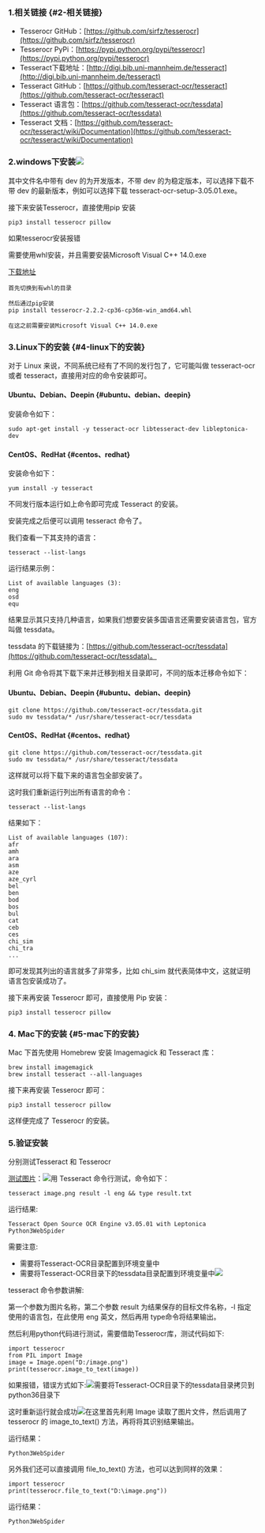### 1.相关链接 {#2-相关链接}

* Tesserocr GitHub：[https://github.com/sirfz/tesserocr](https://github.com/sirfz/tesserocr)
* Tesserocr PyPi：[https://pypi.python.org/pypi/tesserocr](https://pypi.python.org/pypi/tesserocr)
* Tesseract下载地址：[http://digi.bib.uni-mannheim.de/tesseract](http://digi.bib.uni-mannheim.de/tesseract)
* Tesseract GitHub：[https://github.com/tesseract-ocr/tesseract](https://github.com/tesseract-ocr/tesseract)
* Tesseract 语言包：[https://github.com/tesseract-ocr/tessdata](https://github.com/tesseract-ocr/tessdata)
* Tesseract 文档：[https://github.com/tesseract-ocr/tesseract/wiki/Documentation](https://github.com/tesseract-ocr/tesseract/wiki/Documentation)

### 2.windows下安装![](/assets/1.3.4-1.png)

其中文件名中带有 dev 的为开发版本，不带 dev 的为稳定版本，可以选择下载不带 dev 的最新版本，例如可以选择下载 tesseract-ocr-setup-3.05.01.exe。

接下来安装Tesserocr，直接使用pip 安装

```
pip3 install tesserocr pillow
```

如果tesserocr安装报错

需要使用whl安装，并且需要安装Microsoft Visual C++ 14.0.exe

[下载地址](https://pan.baidu.com/s/1lL3WVCE2T-4zQJbjloP6-w)

```
首先切换到有whl的目录

然后通过pip安装
pip install tesserocr-2.2.2-cp36-cp36m-win_amd64.whl

在这之前需要安装Microsoft Visual C++ 14.0.exe
```

### 3.Linux下的安装 {#4-linux下的安装}

对于 Linux 来说，不同系统已经有了不同的发行包了，它可能叫做 tesseract-ocr 或者 tesseract，直接用对应的命令安装即可。

#### Ubuntu、Debian、Deepin {#ubuntu、debian、deepin}

安装命令如下：

```
sudo apt-get install -y tesseract-ocr libtesseract-dev libleptonica-dev
```

#### CentOS、RedHat {#centos、redhat}

安装命令如下：

```
yum install -y tesseract
```

不同发行版本运行如上命令即可完成 Tesseract 的安装。

安装完成之后便可以调用 tesseract 命令了。

我们查看一下其支持的语言：

```
tesseract --list-langs
```

运行结果示例：

```
List of available languages (3):
eng
osd
equ
```

结果显示其只支持几种语言，如果我们想要安装多国语言还需要安装语言包，官方叫做 tessdata。

tessdata 的下载链接为：[https://github.com/tesseract-ocr/tessdata](https://github.com/tesseract-ocr/tessdata)。

利用 Git 命令将其下载下来并迁移到相关目录即可，不同的版本迁移命令如下：

#### Ubuntu、Debian、Deepin {#ubuntu、debian、deepin}

```
git clone https://github.com/tesseract-ocr/tessdata.git
sudo mv tessdata/* /usr/share/tesseract-ocr/tessdata
```

#### CentOS、RedHat {#centos、redhat}

```
git clone https://github.com/tesseract-ocr/tessdata.git
sudo mv tessdata/* /usr/share/tesseract/tessdata
```

这样就可以将下载下来的语言包全部安装了。

这时我们重新运行列出所有语言的命令：

```
tesseract --list-langs
```

结果如下：

```
List of available languages (107):
afr
amh
ara
asm
aze
aze_cyrl
bel
ben
bod
bos
bul
cat
ceb
ces
chi_sim
chi_tra
...
```

即可发现其列出的语言就多了非常多，比如 chi\_sim 就代表简体中文，这就证明语言包安装成功了。

接下来再安装 Tesserocr 即可，直接使用 Pip 安装：

```
pip3 install tesserocr pillow
```

### 4. Mac下的安装 {#5-mac下的安装}

Mac 下首先使用 Homebrew 安装 Imagemagick 和 Tesseract 库：

```
brew install imagemagick 
brew install tesseract --all-languages
```

接下来再安装 Tesserocr 即可：

```
pip3 install tesserocr pillow
```

这样便完成了 Tesserocr 的安装。

### 5.验证安装

分别测试Tesseract 和 Tesserocr

[测试图片](https://raw.githubusercontent.com/Python3WebSpider/TestTess/master/image.png)：![](/assets/1.2.5.-8.png)用 Tesseract 命令行测试，命令如下：

```
tesseract image.png result -l eng && type result.txt
```

运行结果:

```
Tesseract Open Source OCR Engine v3.05.01 with Leptonica
Python3WebSpider
```

需要注意:

* 需要将Tesseract-OCR目录配置到环境变量中
* 需要将Tesseract-OCR目录下的tessdata目录配置到环境变量中![](/assets/1.3.4-2.png)

tesseract 命令参数讲解:

第一个参数为图片名称，第二个参数 result 为结果保存的目标文件名称，-l 指定使用的语言包，在此使用 eng 英文，然后再用 type命令将结果输出。

然后利用python代码进行测试，需要借助Tesserocr库，测试代码如下:

```
import tesserocr
from PIL import Image
image = Image.open("D:/image.png")
print(tesserocr.image_to_text(image))
```

如果报错，错误方式如下:![](/assets/1.3.4-3.png)需要将Tesseract-OCR目录下的tessdata目录拷贝到python36目录下

这时重新运行就会成功![](/assets/1.3.4-4.png)在这里首先利用 Image 读取了图片文件，然后调用了 tesserocr 的 image\_to\_text\(\) 方法，再将将其识别结果输出。

运行结果：

```
Python3WebSpider

```

另外我们还可以直接调用 file\_to\_text\(\) 方法，也可以达到同样的效果：

```
import tesserocr
print(tesserocr.file_to_text("D:\image.png"))

```

运行结果：

```
Python3WebSpider
```



